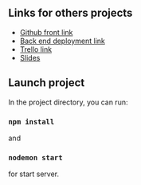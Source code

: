 ## Links for others projects 

- [Github front link](https://github.com/papiforce/uber-eats)
- [Back end deployment link](https://uber-eats-back.vercel.app/api/)
- [Trello link](https://trello.com/invite/b/7OwShWtD/ATTI612da00f7c1a9d9f988996ff3766d99a47D8AC97/projet-expressfood)
- [Slides](https://docs.google.com/presentation/d/1GpmR0zC-7TeIQ2KETveI40ZYDypkPlorvdBZHa6GLOY/edit?usp=sharing)

## Launch project 

In the project directory, you can run:

### `npm install`

and

### `nodemon start` 

for start server.

